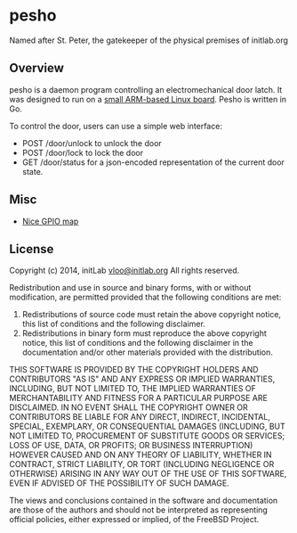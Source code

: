 # pesho

Named after St. Peter, the gatekeeper of the physical premises of initlab.org

## Overview

pesho is a daemon program controlling an electromechanical door latch. 
It was designed to run on a [small ARM-based Linux board](https://www.olimex.com/Products/OLinuXino/iMX233/iMX233-OLinuXino-MAXI/). Pesho is written in Go.

To control the door, users can use a simple web interface:
 * POST /door/unlock to unlock the door
 * POST /door/lock to lock the door
 * GET /door/status for a json-encoded representation of the current door state.

## Misc

 * [Nice GPIO map](http://azug.minpet.unibas.ch/~lukas/bricol/olinuxino-imx233/index.html#GPIO)

## License

Copyright (c) 2014, initLab <vloo@initlab.org>
All rights reserved.

Redistribution and use in source and binary forms, with or without
modification, are permitted provided that the following conditions are met:

1. Redistributions of source code must retain the above copyright notice, this
   list of conditions and the following disclaimer. 
2. Redistributions in binary form must reproduce the above copyright notice,
   this list of conditions and the following disclaimer in the documentation
   and/or other materials provided with the distribution.

THIS SOFTWARE IS PROVIDED BY THE COPYRIGHT HOLDERS AND CONTRIBUTORS "AS IS" AND
ANY EXPRESS OR IMPLIED WARRANTIES, INCLUDING, BUT NOT LIMITED TO, THE IMPLIED
WARRANTIES OF MERCHANTABILITY AND FITNESS FOR A PARTICULAR PURPOSE ARE
DISCLAIMED. IN NO EVENT SHALL THE COPYRIGHT OWNER OR CONTRIBUTORS BE LIABLE FOR
ANY DIRECT, INDIRECT, INCIDENTAL, SPECIAL, EXEMPLARY, OR CONSEQUENTIAL DAMAGES
(INCLUDING, BUT NOT LIMITED TO, PROCUREMENT OF SUBSTITUTE GOODS OR SERVICES;
LOSS OF USE, DATA, OR PROFITS; OR BUSINESS INTERRUPTION) HOWEVER CAUSED AND
ON ANY THEORY OF LIABILITY, WHETHER IN CONTRACT, STRICT LIABILITY, OR TORT
(INCLUDING NEGLIGENCE OR OTHERWISE) ARISING IN ANY WAY OUT OF THE USE OF THIS
SOFTWARE, EVEN IF ADVISED OF THE POSSIBILITY OF SUCH DAMAGE.

The views and conclusions contained in the software and documentation are those
of the authors and should not be interpreted as representing official policies, 
either expressed or implied, of the FreeBSD Project.
